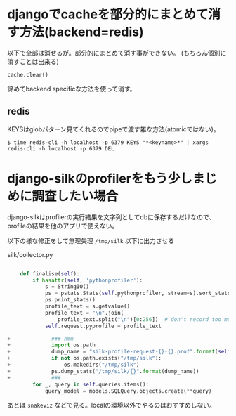 # djangoでcacheを部分的にまとめて消す方法(backend=redis)

以下で全部は消せるが。部分的にまとめて消す事ができない。
(もちろん個別に消すことは出来る)


```
cache.clear()
```

諦めてbackend specificな方法を使って消す。

## redis

KEYSはglobパターン見てくれるのでpipeで渡す雑な方法(atomicではない)。

```
$ time redis-cli -h localhost -p 6379 KEYS "*<keyname>*" | xargs redis-cli -h localhost -p 6379 DEL
```

# django-silkのprofilerをもう少しまじめに調査したい場合

django-silkはprofilerの実行結果を文字列としてdbに保存するだけなので、profileの結果を他のアプリで使えない。

以下の様な修正をして無理矢理 `/tmp/silk` 以下に出力させる

silk/collector.py

```python

    def finalise(self):
        if hasattr(self, 'pythonprofiler'):
            s = StringIO()
            ps = pstats.Stats(self.pythonprofiler, stream=s).sort_stats('cumulative')
            ps.print_stats()
            profile_text = s.getvalue()
            profile_text = "\n".join(
                profile_text.split("\n")[0:256])  # don't record too much because it can overflow the field storage size
            self.request.pyprofile = profile_text

+             ### hmm
+             import os.path
+             dump_name = "silk-profile-request-{}-{}.prof".format(self.request.id, self.request.path.replace("/", "_"))
+             if not os.path.exists("/tmp/silk"):
+                 os.makedirs("/tmp/silk")
+             ps.dump_stats("/tmp/silk/{}".format(dump_name))
+             ###
        for _, query in self.queries.items():
            query_model = models.SQLQuery.objects.create(**query)
```

あとは `snakeviz` などで見る。localの環境以外でやるのはおすすめしない。
